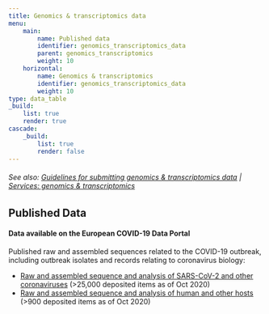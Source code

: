 ```yaml
---
title: Genomics & transcriptomics data
menu:
    main:
        name: Published data
        identifier: genomics_transcriptomics_data
        parent: genomics_transcriptomics
        weight: 10
    horizontal:
        name: Genomics & transcriptomics
        identifier: genomics_transcriptomics_data
        weight: 10
type: data_table
_build:
    list: true
    render: true
cascade:
    _build:
        list: true
        render: false  
---
```


###### See also: [Guidelines for submitting genomics & transcriptomics data](../guidelines) | [Services: genomics & transcriptomics](../services)

## Published Data

#### Data available on the European COVID-19 Data Portal

Published raw and assembled sequences related to the COVID-19 outbreak, including outbreak isolates and records relating to coronavirus biology:

* [Raw and assembled sequence and analysis of SARS-CoV-2 and other coronaviruses](https://www.covid19dataportal.org/sequences?db=embl) (>25,000 deposited items as of Oct 2020)
* [Raw and assembled sequence and analysis of human and other hosts](https://www.covid19dataportal.org/host-sequences?db=hostSequences) (>900 deposited items as of Oct 2020)
